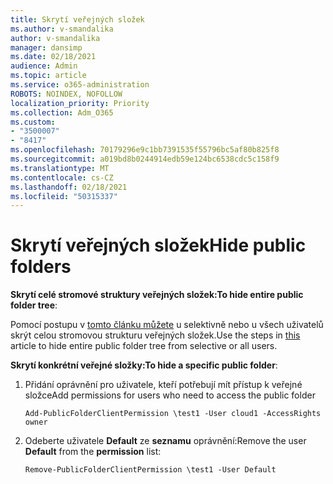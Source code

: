 ```yaml
---
title: Skrytí veřejných složek
ms.author: v-smandalika
author: v-smandalika
manager: dansimp
ms.date: 02/18/2021
audience: Admin
ms.topic: article
ms.service: o365-administration
ROBOTS: NOINDEX, NOFOLLOW
localization_priority: Priority
ms.collection: Adm_O365
ms.custom:
- "3500007"
- "8417"
ms.openlocfilehash: 70179296e9c1bb7391535f55796bc5af80b825f8
ms.sourcegitcommit: a019bd8b0244914edb59e124bc6538cdc5c158f9
ms.translationtype: MT
ms.contentlocale: cs-CZ
ms.lasthandoff: 02/18/2021
ms.locfileid: "50315337"
---
```

# <a name="hide-public-folders"></a><span data-ttu-id="b5c06-102">Skrytí veřejných složek</span><span class="sxs-lookup"><span data-stu-id="b5c06-102">Hide public folders</span></span>

<span data-ttu-id="b5c06-103">**Skrytí celé stromové struktury veřejných složek:**</span><span class="sxs-lookup"><span data-stu-id="b5c06-103">**To hide entire public folder tree**:</span></span>

<span data-ttu-id="b5c06-104">Pomocí postupu v [tomto článku můžete](https://aka.ms/ControlPF) u selektivně nebo u všech uživatelů skrýt celou stromovou strukturu veřejných složek.</span><span class="sxs-lookup"><span data-stu-id="b5c06-104">Use the steps in [this](https://aka.ms/ControlPF) article to hide entire public folder tree from selective or all users.</span></span>

<span data-ttu-id="b5c06-105">**Skrytí konkrétní veřejné složky:**</span><span class="sxs-lookup"><span data-stu-id="b5c06-105">**To hide a specific public folder**:</span></span>

1. <span data-ttu-id="b5c06-106">Přidání oprávnění pro uživatele, kteří potřebují mít přístup k veřejné složce</span><span class="sxs-lookup"><span data-stu-id="b5c06-106">Add permissions for users who need to access the public folder</span></span>

    `Add-PublicFolderClientPermission \test1 -User cloud1 -AccessRights owner`

2. <span data-ttu-id="b5c06-107">Odeberte uživatele **Default** ze **seznamu** oprávnění:</span><span class="sxs-lookup"><span data-stu-id="b5c06-107">Remove the user **Default** from the **permission** list:</span></span>

    `Remove-PublicFolderClientPermission \test1 -User Default`
